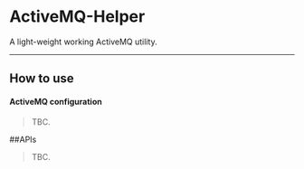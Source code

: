 # ActiveMQ-Helper
A light-weight working ActiveMQ utility.

---
## How to use

#### ActiveMQ configuration
>TBC.

##APIs
>TBC.